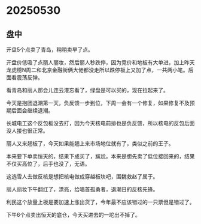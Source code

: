 # 20250530

## 盘中

开盘5个点卖了青岛，稍稍卖早了点。

开盘价低吸了点丽人丽妆，然后丽人秒跌停，因为竞价和地板有大单进，加上昨天龙虎榜N周二和北京金融街俩大佬都没走所以跌停板上又加了点，一共两小笔。后面看震荡反弹。

看青岛和丽人那会儿连云港忘看了，绿盘是可以买的，现在拉起来了。

今天是抱团退潮第一天，负反馈一步到位，下周一会有一个修复，如果修复不及预期后面会继续退潮。

长城电工这个反包板没去打，因为今天核电前排也是负反馈，所以核电的反包后面没人接也很正常。

丽人又来翘板了，今天如果能翘上来市场地位就有了，类似之前的王子。

本来要下单卖恒天的，结果下成买了，尴尬。本来是想先卖了低位接回来的，结果不仅买高位了，后手也没了，无语。

这选雪人去做反核是想把核电做成穿越板块吧，围魏救赵了属于。

丽人丽妆下午翻红了，漂亮，给唱首孤勇者，退潮日的反核先锋。

利民这个放量上板是要加速上涨出货了，今年最不应该错过的一只票但是错过了。

下午6个点卖出恒天的底仓，今天买进去的一坨出不掉了。
